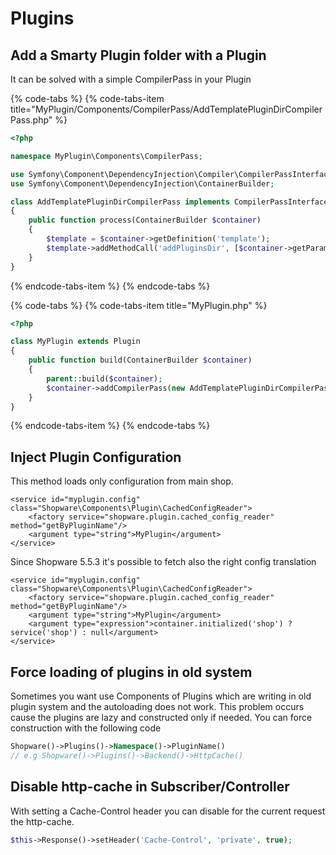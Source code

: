# Plugins


## Add a Smarty Plugin folder with a Plugin

It can be solved with a simple CompilerPass in your Plugin

{% code-tabs %}
{% code-tabs-item title="MyPlugin/Components/CompilerPass/AddTemplatePluginDirCompilerPass.php" %}
```php
<?php

namespace MyPlugin\Components\CompilerPass;

use Symfony\Component\DependencyInjection\Compiler\CompilerPassInterface;
use Symfony\Component\DependencyInjection\ContainerBuilder;

class AddTemplatePluginDirCompilerPass implements CompilerPassInterface
{
    public function process(ContainerBuilder $container)
    {
        $template = $container->getDefinition('template');
        $template->addMethodCall('addPluginsDir', [$container->getParameter('my_plugin.my_parameter_to_folder')]);
    }
}
```
{% endcode-tabs-item %}
{% endcode-tabs %}

{% code-tabs %}
{% code-tabs-item title="MyPlugin.php" %}
```php
<?php

class MyPlugin extends Plugin
{
    public function build(ContainerBuilder $container)
    {
        parent::build($container);
        $container->addCompilerPass(new AddTemplatePluginDirCompilerPass());
    }
}
```
{% endcode-tabs-item %}
{% endcode-tabs %}

## Inject Plugin Configuration

This method loads only configuration from main shop.

```markup
<service id="myplugin.config" class="Shopware\Components\Plugin\CachedConfigReader">
    <factory service="shopware.plugin.cached_config_reader" method="getByPluginName"/>
    <argument type="string">MyPlugin</argument>
</service>
```

Since Shopware 5.5.3 it's possible to fetch also the right config translation

```markup
<service id="myplugin.config" class="Shopware\Components\Plugin\CachedConfigReader">
    <factory service="shopware.plugin.cached_config_reader" method="getByPluginName"/>
    <argument type="string">MyPlugin</argument>
    <argument type="expression">container.initialized('shop') ? service('shop') : null</argument>
</service>
```

## Force loading of plugins in old system

Sometimes you want use Components of Plugins which are writing in old plugin system and the autoloading does not work. This problem occurs cause the plugins are lazy and constructed only if needed. You can force construction with the following code

```php
Shopware()->Plugins()->Namespace()->PluginName()
// e.g Shopware()->Plugins()->Backend()->HttpCache()
```

## Disable http-cache in Subscriber/Controller

With setting a Cache-Control header you can disable for the current request the http-cache.

```php
$this->Response()->setHeader('Cache-Control', 'private', true);

```
